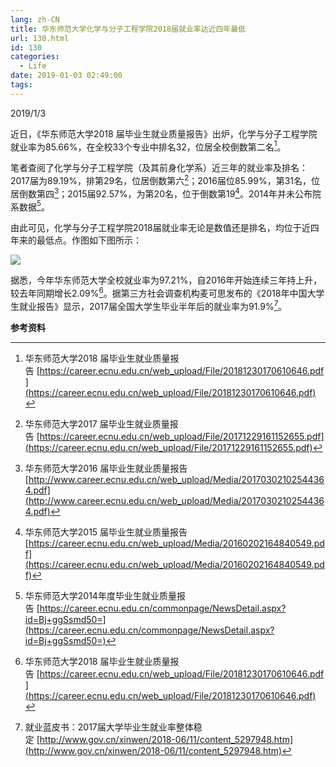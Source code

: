 ```yaml
---
lang: zh-CN
title: 华东师范大学化学与分子工程学院2018届就业率达近四年最低
url: 130.html
id: 130
categories:
  - Life
date: 2019-01-03 02:49:00
tags:
---
```


2019/1/3

近日，《华东师范大学2018 届毕业生就业质量报告》出炉，化学与分子工程学院就业率为85.66%，在全校33个专业中排名32，位居全校倒数第二名[^1]。  
  
笔者查阅了化学与分子工程学院（及其前身化学系）近三年的就业率及排名：2017届为89.19%，排第29名，位居倒数第六[^2]；2016届位85.99%，第31名，位居倒数第四[^3]；2015届92.57%，为第20名，位于倒数第19[^4]。2014年并未公布院系数据[^5]。  
  
由此可见，化学与分子工程学院2018届就业率无论是数值还是排名，均位于近四年来的最低点。作图如下图所示：  

![](https://pic.superbed.cn/item/5c61070b5f3e509ed92bfdcd)

  
  
据悉，今年华东师范大学全校就业率为97.21%，自2016年开始连续三年持上升，较去年同期增长2.09%[^1]。据第三方社会调查机构麦可思发布的《2018年中国大学生就业报告》显示，2017届全国大学生毕业半年后的就业率为91.9%[^6]。  
  
**参考资料**  
[^1]: 华东师范大学2018 届毕业生就业质量报告 [https://career.ecnu.edu.cn/web_upload/File/20181230170610646.pdf](https://career.ecnu.edu.cn/web_upload/File/20181230170610646.pdf)  
[^2]: 华东师范大学2017 届毕业生就业质量报告 [https://career.ecnu.edu.cn/web_upload/File/20171229161152655.pdf](https://career.ecnu.edu.cn/web_upload/File/20171229161152655.pdf)  
[^3]: 华东师范大学2016 届毕业生就业质量报告[http://www.career.ecnu.edu.cn/web_upload/Media/20170302102544364.pdf](http://www.career.ecnu.edu.cn/web_upload/Media/20170302102544364.pdf)  
[^4]: 华东师范大学2015 届毕业生就业质量报告[https://career.ecnu.edu.cn/web_upload/Media/20160202164840549.pdf](https://career.ecnu.edu.cn/web_upload/Media/20160202164840549.pdf)  
[^5]: 华东师范大学2014年度毕业生就业质量报告 [https://career.ecnu.edu.cn/commonpage/NewsDetail.aspx?id=Bj+ggSsmd50=](https://career.ecnu.edu.cn/commonpage/NewsDetail.aspx?id=Bj+ggSsmd50=)  
[^6]: 就业蓝皮书：2017届大学毕业生就业率整体稳定 [http://www.gov.cn/xinwen/2018-06/11/content_5297948.htm](http://www.gov.cn/xinwen/2018-06/11/content_5297948.htm)
